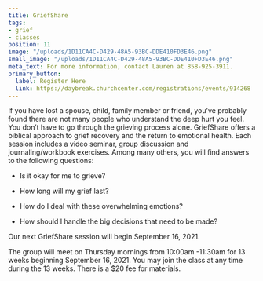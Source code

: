 ```yaml
---
title: GriefShare
tags:
- grief
- classes
position: 11
image: "/uploads/1D11CA4C-D429-48A5-93BC-DDE410FD3E46.png"
small_image: "/uploads/1D11CA4C-D429-48A5-93BC-DDE410FD3E46.png"
meta_text: For more information, contact Lauren at 858-925-3911.
primary_button:
  label: Register Here
  link: https://daybreak.churchcenter.com/registrations/events/914268
---
```


If you have lost a spouse, child, family member or friend, you’ve probably found there are not many people who understand the deep hurt you feel. You don’t have to go through the grieving process alone. GriefShare offers a biblical approach to grief recovery and the return to emotional health. Each session includes a video seminar, group discussion and journaling/workbook exercises. Among many others, you will find answers to the following questions:

* Is it okay for me to grieve?

* How long will my grief last?

* How do I deal with these overwhelming emotions?

* How should I handle the big decisions that need to
  be made?

Our next GriefShare session will begin September 16, 2021.

The group will meet on Thursday mornings from 10:00am -11:30am
for 13 weeks beginning September 16, 2021. You may join the
class at any time during the 13 weeks. There is a $20
fee for materials.


